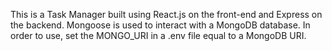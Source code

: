 This is a Task Manager built using React.js on the front-end and Express on the backend.
Mongoose is used to interact with a MongoDB database. In order to use, set the MONGO_URI in a .env
file equal to a MongoDB URI.

